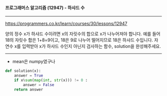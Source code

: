 #### 프로그래머스 알고리즘 (12947) - 하샤드 수

---

https://programmers.co.kr/learn/courses/30/lessons/12947

양의 정수 x가 하샤드 수이려면 x의 자릿수의 합으로 x가 나누어져야 합니다. 예를 들어 18의 자릿수 합은 1+8=9이고, 18은 9로 나누어 떨어지므로 18은 하샤드 수입니다. 자연수 x를 입력받아 x가 하샤드 수인지 아닌지 검사하는 함수, solution을 완성해주세요.

---

* mean은 numpy였구나

```python
def solution(x):
    answer = True
    if x%sum(map(int, str(x))) != 0 :
        answer = False
    return answer
```
